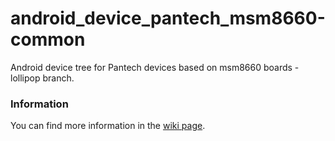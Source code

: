 android_device_pantech_msm8660-common
===================================
Android device tree for Pantech devices based on msm8660 boards - lollipop branch.

### Information
You can find more information in the [wiki page](https://github.com/PantechDevTeam/android_device_pantech_presto/wiki).
